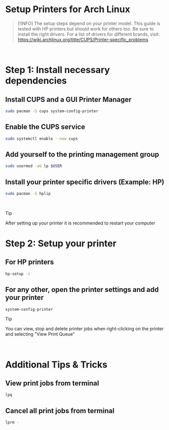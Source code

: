 # Setup Printers for Arch Linux

> [!INFO]
> The setup steps depend on your printer model.
> This guide is tested with HP printers but should work for others too.
> Be sure to install the right drivers. For a list of drivers for different brands,
> visit: https://wiki.archlinux.org/title/CUPS/Printer-specific_problems

<br>

# Step 1: Install necessary dependencies

## Install CUPS and a GUI Printer Manager

```bash
sudo pacman -S cups system-config-printer
```

## Enable the CUPS service

```bash
sudo systemctl enable --now cups
```

## Add yourself to the printing management group

```bash
sudo usermod -aG lp $USER
```

## Install your printer specific drivers (Example: HP)

```bash
sudo pacman -S hplip
```

<br>

> [!TIP]
> After setting up your printer
> it is recommended to restart your computer

# Step 2: Setup your printer

## For HP printers

```bash
hp-setup -i
```

## For any other, open the printer settings and add your printer

```bash
system-config-printer
```

> [!TIP]
> You can view, stop and delete printer jobs when right-clicking on the printer
> and selecting "View Print Queue"

<br>

# Additional Tips & Tricks

## View print jobs from terminal

```bash
lpq
```

## Cancel all print jobs from terminal

```bash
lprm -
```